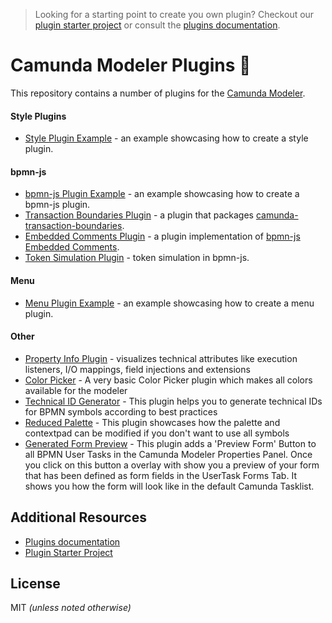 > Looking for a starting point to create you own plugin? Checkout our [plugin starter project](https://github.com/camunda/camunda-modeler-plugin-example) or consult the [plugins documentation](https://github.com/camunda/camunda-modeler/tree/master/docs/plugins).


# Camunda Modeler Plugins :electric_plug:

This repository contains a number of plugins for the [Camunda Modeler](https://github.com/camunda/camunda-modeler).

#### Style Plugins

* [Style Plugin Example](./style-plugin-example) - an example showcasing how to create a style plugin.

#### bpmn-js

* [bpmn-js Plugin Example](./bpmn-js-plugin-example) - an example showcasing how to create a bpmn-js plugin.
* [Transaction Boundaries Plugin](./camunda-transaction-boundaries-plugin) - a plugin that packages [camunda-transaction-boundaries](https://github.com/bpmn-io/camunda-transaction-boundaries).
* [Embedded Comments Plugin](./bpmn-js-plugin-embedded-comments) - a plugin implementation of [bpmn-js Embedded Comments](https://github.com/bpmn-io/bpmn-js-plugin-embedded-comments/).
* [Token Simulation Plugin](https://github.com/philippfromme/bpmn-js-token-simulation-plugin) - token simulation in bpmn-js.

#### Menu

* [Menu Plugin Example](./menu-plugin-example) - an example showcasing how to create a menu plugin.

#### Other

* [Property Info Plugin](https://github.com/umb/camunda-modeler-property-info-plugin) - visualizes technical attributes like execution listeners, I/O mappings, field injections and extensions
* [Color Picker](https://github.com/camunda/camunda-consulting/tree/master/snippets/camunda-modeler-plugins/bpmn-js-plugin-color-picker) - A very basic Color Picker plugin which makes all colors available for the modeler
* [Technical ID Generator](https://github.com/camunda/camunda-consulting/tree/master/snippets/camunda-modeler-plugins/bpmn-js-plugin-rename-technical-ids) - This plugin helps you to generate technical IDs for BPMN symbols according to best practices
* [Reduced Palette](https://github.com/camunda/camunda-consulting/tree/master/snippets/camunda-modeler-plugins/bpmn-js-plugin-reduced-palette) - This plugin showcases how the palette and contextpad can be modified if you don't want to use all symbols
* [Generated Form Preview](https://github.com/camunda-consulting/code/tree/master/snippets/camunda-modeler-plugins/camunda-modeler-plugin-usertask-generatedform-preview) - This plugin adds a 'Preview Form' Button to all BPMN User Tasks in the Camunda Modeler Properties Panel. Once you click on this button a overlay with show you a preview of your form that has been defined as form fields in the UserTask Forms Tab. It shows you how the form will look like in the default Camunda Tasklist.


## Additional Resources

* [Plugins documentation](https://github.com/camunda/camunda-modeler/tree/master/docs/plugins)
* [Plugin Starter Project](https://github.com/camunda/camunda-modeler-plugin-example)


## License

MIT _(unless noted otherwise)_
